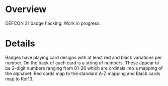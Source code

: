 Overview
========

DEFCON 21 badge hacking.  Work in progress.

Details
=======
Badges have playing card designs with at least red and black variations per
number.  On the back of each card is a string of numbers.  These appear to
be 2-digit numbers ranging from 01-26 which are ordinals into a mapping of
the alphabet.  Red cards map to the standard A-Z mapping and Black cards
map to Rot13.
